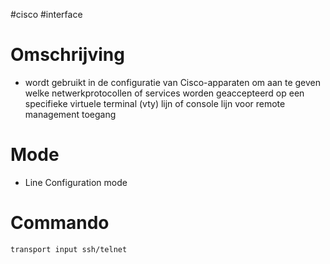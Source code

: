 #cisco #interface

# Omschrijving 
- wordt gebruikt in de configuratie van Cisco-apparaten om aan te geven welke netwerkprotocollen of services worden geaccepteerd op een specifieke virtuele terminal (vty) lijn of console lijn voor remote management toegang

# Mode 
- Line Configuration mode 

# Commando 

```bash 
transport input ssh/telnet
```

